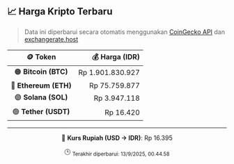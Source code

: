 

<!-- HARGA_KRIPTO -->
## 📈 Harga Kripto Terbaru

> Data ini diperbarui secara otomatis menggunakan [CoinGecko API](https://www.coingecko.com/) dan [exchangerate.host](https://exchangerate.host/)

<div align="center">

| 🪙 Token | 💰 Harga (IDR) |
|:------:|---------------:|
| 🟠 **Bitcoin (BTC)**   | Rp 1.901.830.927 |
| 🔵 **Ethereum (ETH)**  | Rp 75.759.877 |
| 🟣 **Solana (SOL)**    | Rp 3.947.118 |
| 🟢 **Tether (USDT)**   | Rp 16.420 |

---

💱 **Kurs Rupiah (USD → IDR)**: Rp 16.395

🕒 <sub>Terakhir diperbarui: 13/9/2025, 00.44.58</sub>

</div>
<!-- /HARGA_KRIPTO -->